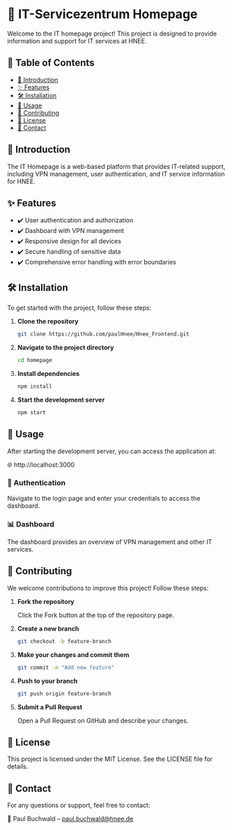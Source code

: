 # 🎯 IT-Servicezentrum Homepage

Welcome to the IT homepage project! This project is designed to provide information and support for IT services at HNEE.

## 📌 Table of Contents

*   [🚀 Introduction](#🚀-introduction)
*   [✨ Features](#✨-features)
*   [🛠 Installation](#🛠-installation)
*   [📖 Usage](#📖-usage)
*   [🤝 Contributing](#🤝-contributing)
*   [📜 License](#📜-license)
*   [📧 Contact](#📧-contact)

## 🚀 Introduction

The IT Homepage is a web-based platform that provides IT-related support, including VPN management, user authentication, and IT service information for HNEE.

## ✨ Features

*   ✔️ User authentication and authorization
*   ✔️ Dashboard with VPN management
*   ✔️ Responsive design for all devices
*   ✔️ Secure handling of sensitive data
*   ✔️ Comprehensive error handling with error boundaries

## 🛠 Installation

To get started with the project, follow these steps:

1.  **Clone the repository**

    ```bash
    git clone https://github.com/paulHnee/Hnee_Frontend.git
    ```

2.  **Navigate to the project directory**

    ```bash
    cd homepage
    ```

3.  **Install dependencies**

    ```bash
    npm install
    ```

4.  **Start the development server**

    ```bash
    npm start
    ```

## 📖 Usage

After starting the development server, you can access the application at:

🌐 http://localhost:3000

### 🔐 Authentication

Navigate to the login page and enter your credentials to access the dashboard.

### 📊 Dashboard

The dashboard provides an overview of VPN management and other IT services.

## 🤝 Contributing

We welcome contributions to improve this project! Follow these steps:

1.  **Fork the repository**

    Click the Fork button at the top of the repository page.

2.  **Create a new branch**

    ```bash
    git checkout -b feature-branch
    ```

3.  **Make your changes and commit them**

    ```bash
    git commit -m "Add new feature"
    ```

4.  **Push to your branch**

    ```bash
    git push origin feature-branch
    ```

5.  **Submit a Pull Request**

    Open a Pull Request on GitHub and describe your changes.

## 📜 License

This project is licensed under the MIT License. See the LICENSE file for details.

## 📧 Contact

For any questions or support, feel free to contact:

📩 Paul Buchwald – paul.buchwald@hnee.de
